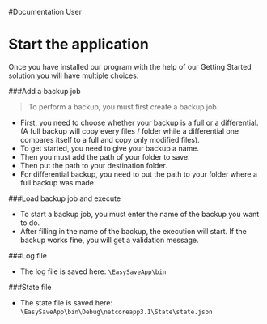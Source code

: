 #Documentation User

Start the application
=================
Once you have installed our program with the help of our Getting Started solution you will have multiple choices.

###Add a backup job
> To perform a backup, you must first create a backup job.
* First, you need to choose whether your backup is a full or a differential. (A full backup will copy every files / folder while a differential one compares itself to a full and copy only modified files).
* To get started, you need to give your backup a name.
* Then you must add the path of your folder to save.
* Then put the path to your destination folder.
* For differential backup, you need to put the path to your folder where a full backup was made.

###Load backup job and execute
* To start a backup job, you must enter the name of the backup you want to do.
* After filling in the name of the backup, the execution will start. If the backup works fine, you will get a validation message.

###Log file
* The log file is saved here: `\EasySaveApp\bin`

###State file
* The state file is saved here: `\EasySaveApp\bin\Debug\netcoreapp3.1\State\state.json`